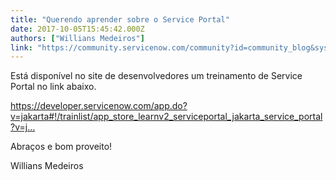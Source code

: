 ```yaml
---
title: "Querendo aprender sobre o Service Portal"
date: 2017-10-05T15:45:42.000Z
authors: ["Willians Medeiros"]
link: "https://community.servicenow.com/community?id=community_blog&sys_id=1c0e2a2ddbd0dbc01dcaf3231f961946"
---
```

<p>Está disponí­vel no site de desenvolvedores um treinamento de Service Portal no link abaixo.</p><p></p><p><a href="https://developer.servicenow.com/app.do?v=jakarta#!/trainlist/app_store_learnv2_serviceportal_jakarta_service_portal?v=jakarta" title="https://developer.servicenow.com/app.do?v=jakarta#!/trainlist/app_store_learnv2_serviceportal_jakarta_service_portal?v=jakarta">https://developer.servicenow.com/app.do?v=jakarta#!/trainlist/app_store_learnv2_serviceportal_jakarta_service_portal?v=j…</a> </p><p></p><p>Abraços e bom proveito!</p><p></p><p>Willians Medeiros</p>